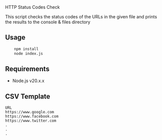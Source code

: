 HTTP Status Codes Check

This script checks the status codes of the URLs in the given file and prints the results to the console & files directory

## Usage

```bash
    npm install
    node index.js
```

## Requirements

- Node.js v20.x.x

## CSV Template

```csv
URL
https://www.google.com
https://www.facebook.com
https://www.twitter.com
.
.
.
```
